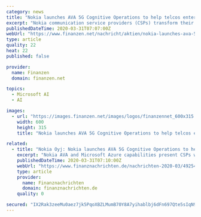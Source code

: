 ```yaml
---
category: news
title: "Nokia launches AVA 5G Cognitive Operations to help telcos enter the 5G era"
excerpt: "Nokia communication service providers (CSPs) transform their network, service and business operations through extreme automation enabled by AI and machine learning AI insights utilized to inform network slice creation and help CSPs comply with committed service level agreements (SLAs) for massively scaled 5G networks and enterprise services Service degradations can be predicted and prevented up to seven days in advance and solved up to 50 percent faster through AI Espoo,"
publishedDateTime: 2020-03-31T07:07:00Z
webUrl: "https://www.finanzen.net/nachricht/aktien/nokia-launches-ava-5g-cognitive-operations-to-help-telcos-enter-the-5g-era-8689756"
type: article
quality: 22
heat: 22
published: false

provider:
  name: Finanzen
  domain: finanzen.net

topics:
  - Microsoft AI
  - AI

images:
  - url: "https://images.finanzen.net/images/logos/finanzennet_600x315.jpg"
    width: 600
    height: 315
    title: "Nokia launches AVA 5G Cognitive Operations to help telcos enter the 5G era"

related:
  - title: "Nokia Oyj: Nokia launches AVA 5G Cognitive Operations to help telcos enter the 5G era"
    excerpt: "Nokia AVA and Microsoft Azure capabilities present CSPs with an option to obtain the 'intelligence ... ultimately delivering an enhanced customer experience for consumers and enterprises.\" Resources: Webpage: Nokia AVA cognitive services platform About Nokia We create the technology to connect the world. Only Nokia offers a comprehensive ..."
    publishedDateTime: 2020-03-31T07:10:00Z
    webUrl: "https://www.finanznachrichten.de/nachrichten-2020-03/49254072-nokia-oyj-nokia-launches-ava-5g-cognitive-operations-to-help-telcos-enter-the-5g-era-399.htm"
    type: article
    provider:
      name: Finanznachrichten
      domain: finanznachrichten.de
    quality: 0

secured: "IX2Rak3zeeMu0aez7jk5PqoXBZLMumB70Y8A7yihablbj6dFn697Qte5sIqN9JPhAZKzUaaOv9YP46MBEyLX1FAgf1D7NW98rfK1HHISM1rdovZJUfveOG6JONxJSomIW/FE7XmI98pNk+q/CMt3fFqxmbJe7mq8HdHL2SZ2wIebFrorNBNPIm/Q62tSH4KTKIqaxwj3Z+BGDJW0BUqiTr+ej51YMLECLB8VKI+Xm2SQlpa/1/PLb5n0BW9ecBKJRm/HpX3xGnO280gprFCywPW03OIYTh0L0rEGc2pUzgLdjOowstl2MdFj0h7Sej7t;EnS1KImi6uCMLIcaFAfyeg=="
---
```


